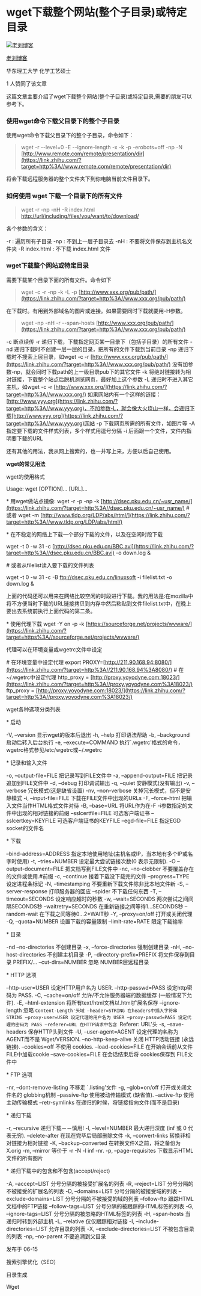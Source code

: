 # wget下载整个网站(整个子目录)或特定目录

[![老刘博客](https://pic2.zhimg.com/v2-2028a91260401a9fce3435bea7f15788_xs.jpg)](https://www.zhihu.com/people/laoliublog)

[老刘博客](https://www.zhihu.com/people/laoliublog)



华东理工大学 化学工艺硕士



1 人赞同了该文章

这篇文章主要介绍了wget下载整个网站(整个子目录)或特定目录,需要的朋友可以参考下。

### **使用wget命令下载父目录下的整个子目录**

使用wget命令下载父目录下的整个子目录，命令如下：

> wget -r --level=0 -E --ignore-length -x -k -p -erobots=off -np -N [http://www.remote.com/remote/presentation/dir](https://link.zhihu.com/?target=http%3A//www.remote.com/remote/presentation/dir)

将会下载远程服务器的整个文件夹下到你电脑当前文件目录下。

### **如何使用 wget 下载一个目录下的所有文件**

> wget -r -np -nH -R index.html [http://url/including/files/you/want/to/download/](https://link.zhihu.com/?target=http%3A//url/including/files/you/want/to/download/)

各个参数的含义：

-r : 遍历所有子目录
-np : 不到上一层子目录去
-nH : 不要将文件保存到主机名文件夹
-R index.html : 不下载 index.html 文件

### **wget下载整个网站或特定目录**

需要下载某个目录下面的所有文件。命令如下

> wget -c -r -np -k -L -p [http://www.xxx.org/pub/path/](https://link.zhihu.com/?target=http%3A//www.xxx.org/pub/path/)

在下载时。有用到外部域名的图片或连接。如果需要同时下载就要用-H参数。

> wget -np -nH -r --span-hosts [http://www.xxx.org/pub/path/](https://link.zhihu.com/?target=http%3A//www.xxx.org/pub/path/)

-c 断点续传
-r 递归下载，下载指定网页某一目录下（包括子目录）的所有文件
-nd 递归下载时不创建一层一层的目录，把所有的文件下载到当前目录
-np 递归下载时不搜索上层目录，如wget -c -r [http://www.xxx.org/pub/path/](https://link.zhihu.com/?target=http%3A//www.xxx.org/pub/path/)
没有加参数-np，就会同时下载path的上一级目录pub下的其它文件
-k 将绝对链接转为相对链接，下载整个站点后脱机浏览网页，最好加上这个参数
-L 递归时不进入其它主机，如wget -c -r [http://www.xxx.org/](https://link.zhihu.com/?target=http%3A//www.xxx.org/)
如果网站内有一个这样的链接：
[http://www.yyy.org](https://link.zhihu.com/?target=http%3A//www.yyy.org)，不加参数-L，就会像大火烧山一样，会递归下载[http://www.yyy.org](https://link.zhihu.com/?target=http%3A//www.yyy.org)网站
-p 下载网页所需的所有文件，如图片等
-A 指定要下载的文件样式列表，多个样式用逗号分隔
-i 后面跟一个文件，文件内指明要下载的URL

还有其他的用法，我从网上搜索的，也一并写上来，方便以后自己使用。

**wget的常见用法**

wget的使用格式

Usage: wget [OPTION]… [URL]…

\* 用wget做站点镜像:
wget -r -p -np -k [http://dsec.pku.edu.cn/~usr_name/](https://link.zhihu.com/?target=http%3A//dsec.pku.edu.cn/~usr_name/)
\# 或者
wget -m [http://www.tldp.org/LDP/abs/html/](https://link.zhihu.com/?target=http%3A//www.tldp.org/LDP/abs/html/)

\* 在不稳定的网络上下载一个部分下载的文件，以及在空闲时段下载

wget -t 0 -w 31 -c [http://dsec.pku.edu.cn/BBC.avi](https://link.zhihu.com/?target=http%3A//dsec.pku.edu.cn/BBC.avi) -o down.log &

\# 或者从filelist读入要下载的文件列表

wget -t 0 -w 31 -c -B ftp://dsec.pku.edu.cn/linuxsoft -i filelist.txt -o
down.log &

上面的代码还可以用来在网络比较空闲的时段进行下载。我的用法是:在mozilla中将不方便当时下载的URL链接拷贝到内存中然后粘贴到文件filelist.txt中，在晚上要出去系统前执行上面代码的第二条。



\* 使用代理下载
wget -Y on -p -k [https://sourceforge.net/projects/wvware/](https://link.zhihu.com/?target=https%3A//sourceforge.net/projects/wvware/)

代理可以在环境变量或wgetrc文件中设定

\# 在环境变量中设定代理
export PROXY=[http://211.90.168.94:8080/](https://link.zhihu.com/?target=http%3A//211.90.168.94%3A8080/)
\# 在~/.wgetrc中设定代理
http_proxy = [http://proxy.yoyodyne.com:18023/](https://link.zhihu.com/?target=http%3A//proxy.yoyodyne.com%3A18023/)
ftp_proxy = [http://proxy.yoyodyne.com:18023/](https://link.zhihu.com/?target=http%3A//proxy.yoyodyne.com%3A18023/)

wget各种选项分类列表

\* 启动

-V, –version 显示wget的版本后退出
-h, –help 打印语法帮助
-b, –background 启动后转入后台执行
-e, –execute=COMMAND
执行`.wgetrc'格式的命令，wgetrc格式参见/etc/wgetrc或~/.wgetrc

\* 记录和输入文件

-o, –output-file=FILE 把记录写到FILE文件中
-a, –append-output=FILE 把记录追加到FILE文件中
-d, –debug 打印调试输出
-q, –quiet 安静模式(没有输出)
-v, –verbose 冗长模式(这是缺省设置)
-nv, –non-verbose 关掉冗长模式，但不是安静模式
-i, –input-file=FILE 下载在FILE文件中出现的URLs
-F, –force-html 把输入文件当作HTML格式文件对待
-B, –base=URL 将URL作为在-F -i参数指定的文件中出现的相对链接的前缀
–sslcertfile=FILE 可选客户端证书
–sslcertkey=KEYFILE 可选客户端证书的KEYFILE
–egd-file=FILE 指定EGD socket的文件名

\* 下载

–bind-address=ADDRESS
指定本地使用地址(主机名或IP，当本地有多个IP或名字时使用)
-t, –tries=NUMBER 设定最大尝试链接次数(0 表示无限制).
-O –output-document=FILE 把文档写到FILE文件中
-nc, –no-clobber 不要覆盖存在的文件或使用.#前缀
-c, –continue 接着下载没下载完的文件
–progress=TYPE 设定进程条标记
-N, –timestamping 不要重新下载文件除非比本地文件新
-S, –server-response 打印服务器的回应
–spider 不下载任何东西
-T, –timeout=SECONDS 设定响应超时的秒数
-w, –wait=SECONDS 两次尝试之间间隔SECONDS秒
–waitretry=SECONDS 在重新链接之间等待1…SECONDS秒
–random-wait 在下载之间等待0…2*WAIT秒
-Y, –proxy=on/off 打开或关闭代理
-Q, –quota=NUMBER 设置下载的容量限制
–limit-rate=RATE 限定下载输率

\* 目录

-nd –no-directories 不创建目录
-x, –force-directories 强制创建目录
-nH, –no-host-directories 不创建主机目录
-P, –directory-prefix=PREFIX 将文件保存到目录 PREFIX/…
–cut-dirs=NUMBER 忽略 NUMBER层远程目录

\* HTTP 选项

–http-user=USER 设定HTTP用户名为 USER.
–http-passwd=PASS 设定http密码为 PASS.
-C, –cache=on/off 允许/不允许服务器端的数据缓存 (一般情况下允许).
-E, –html-extension 将所有text/html文档以.html扩展名保存
–ignore-length 忽略 `Content-Length'头域
–header=STRING 在headers中插入字符串 STRING
–proxy-user=USER 设定代理的用户名为 USER
–proxy-passwd=PASS 设定代理的密码为 PASS
–referer=URL 在HTTP请求中包含 `Referer: URL'头
-s, –save-headers 保存HTTP头到文件
-U, –user-agent=AGENT 设定代理的名称为 AGENT而不是 Wget/VERSION.
–no-http-keep-alive 关闭 HTTP活动链接 (永远链接).
–cookies=off 不使用 cookies.
–load-cookies=FILE 在开始会话前从文件 FILE中加载cookie
–save-cookies=FILE 在会话结束后将 cookies保存到 FILE文件中

\* FTP 选项

-nr, –dont-remove-listing 不移走 `.listing'文件
-g, –glob=on/off 打开或关闭文件名的 globbing机制
–passive-ftp 使用被动传输模式 (缺省值).
–active-ftp 使用主动传输模式
–retr-symlinks 在递归的时候，将链接指向文件(而不是目录)

\* 递归下载

-r, –recursive 递归下载－－慎用!
-l, –level=NUMBER 最大递归深度 (inf 或 0 代表无穷).
–delete-after 在现在完毕后局部删除文件
-k, –convert-links 转换非相对链接为相对链接
-K, –backup-converted 在转换文件X之前，将之备份为 X.orig
-m, –mirror 等价于 -r -N -l inf -nr.
-p, –page-requisites 下载显示HTML文件的所有图片

\* 递归下载中的包含和不包含(accept/reject)

-A, –accept=LIST 分号分隔的被接受扩展名的列表
-R, –reject=LIST 分号分隔的不被接受的扩展名的列表
-D, –domains=LIST 分号分隔的被接受域的列表
–exclude-domains=LIST 分号分隔的不被接受的域的列表
–follow-ftp 跟踪HTML文档中的FTP链接
–follow-tags=LIST 分号分隔的被跟踪的HTML标签的列表
-G, –ignore-tags=LIST 分号分隔的被忽略的HTML标签的列表
-H, –span-hosts 当递归时转到外部主机
-L, –relative 仅仅跟踪相对链接
-I, –include-directories=LIST 允许目录的列表
-X, –exclude-directories=LIST 不被包含目录的列表
-np, –no-parent 不要追溯到父目录

发布于 06-15

搜索引擎优化（SEO）

目录生成

Wget